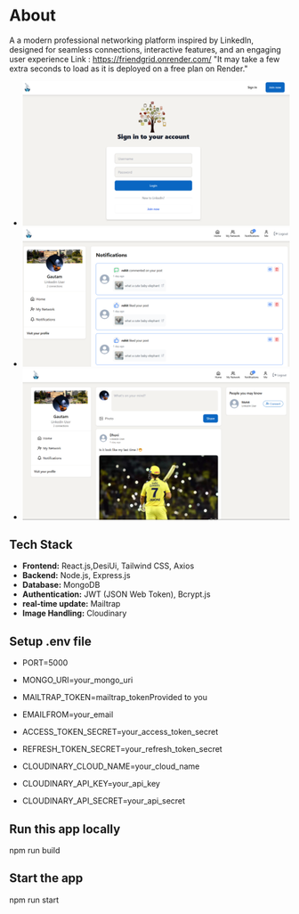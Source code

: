 # About
A  a modern professional networking platform inspired by LinkedIn, designed for seamless connections, interactive
features, and an engaging user experience
Link : https://friendgrid.onrender.com/
"It may take a few extra seconds to load as it is deployed on a free plan on Render."
- ![Image 1](./Friendgrid1.png)
- ![Image 2](./Friendgrid2.png)
- ![Image 3](./Friendgrid3.png)
  
## Tech Stack

- **Frontend:** React.js,DesiUi, Tailwind CSS, Axios 
- **Backend:** Node.js, Express.js
- **Database:** MongoDB
- **Authentication:** JWT (JSON Web Token), Bcrypt.js
- **real-time update:** Mailtrap
- **Image Handling:** Cloudinary

## Setup .env file

- PORT=5000
- MONGO_URI=your_mongo_uri

- MAILTRAP_TOKEN=mailtrap_tokenProvided to you
- EMAILFROM=your_email

- ACCESS_TOKEN_SECRET=your_access_token_secret
- REFRESH_TOKEN_SECRET=your_refresh_token_secret

- CLOUDINARY_CLOUD_NAME=your_cloud_name
- CLOUDINARY_API_KEY=your_api_key
- CLOUDINARY_API_SECRET=your_api_secret
  
## Run this app locally
 npm run build
 
## Start the app
 npm run start

